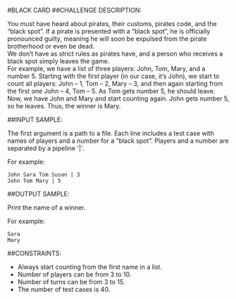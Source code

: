 #BLACK CARD
##CHALLENGE DESCRIPTION:

You must have heard about pirates, their customs, pirates code, and the “black spot”. If a pirate is presented with a “black spot”, he is officially pronounced guilty, meaning he will soon be expulsed from the pirate brotherhood or even be dead.  
We don’t have as strict rules as pirates have, and a person who receives a black spot simply leaves the game.  
For example, we have a list of three players: John, Tom, Mary, and a number 5. Starting with the first player (in our case, it’s John), we start to count all players: John – 1, Tom – 2, Mary – 3, and then again starting from the first one John – 4, Tom – 5. As Tom gets number 5, he should leave. Now, we have John and Mary and start counting again. John gets number 5, so he leaves. Thus, the winner is Mary.  

##INPUT SAMPLE:

The first argument is a path to a file. Each line includes a test case with names of players and a number for a “black spot”. Players and a number are separated by a pipeline '|'.

For example:

    John Sara Tom Susan | 3
    John Tom Mary | 5

##OUTPUT SAMPLE:

Print the name of a winner.

For example:

    Sara
    Mary

##CONSTRAINTS:

* Always start counting from the first name in a list.
* Number of players can be from 3 to 10.
* Number of turns can be from 3 to 15.
* The number of test cases is 40.
